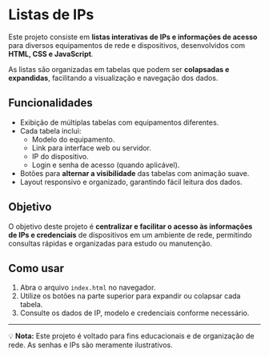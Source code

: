 # Listas de IPs

Este projeto consiste em **listas interativas de IPs e informações de acesso** para diversos equipamentos de rede e dispositivos, desenvolvidos com **HTML, CSS e JavaScript**.  

As listas são organizadas em tabelas que podem ser **colapsadas e expandidas**, facilitando a visualização e navegação dos dados.

## Funcionalidades

- Exibição de múltiplas tabelas com equipamentos diferentes.  
- Cada tabela inclui:  
  - Modelo do equipamento.  
  - Link para interface web ou servidor.  
  - IP do dispositivo.  
  - Login e senha de acesso (quando aplicável).  
- Botões para **alternar a visibilidade** das tabelas com animação suave.  
- Layout responsivo e organizado, garantindo fácil leitura dos dados.

## Objetivo

O objetivo deste projeto é **centralizar e facilitar o acesso às informações de IPs e credenciais** de dispositivos em um ambiente de rede, permitindo consultas rápidas e organizadas para estudo ou manutenção.

## Como usar

1. Abra o arquivo `index.html` no navegador.  
2. Utilize os botões na parte superior para expandir ou colapsar cada tabela.  
3. Consulte os dados de IP, modelo e credenciais conforme necessário.

---

💡 **Nota:** Este projeto é voltado para fins educacionais e de organização de rede. As senhas e IPs são meramente ilustrativos.
